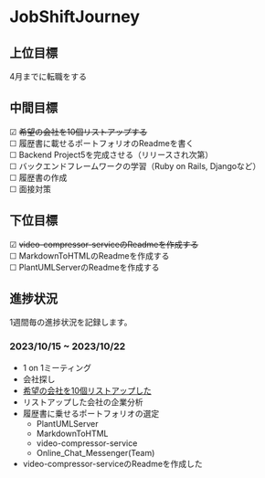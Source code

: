 # JobShiftJourney

## 上位目標
4月までに転職をする  

## 中間目標
☑ ~~希望の会社を10個リストアップする~~  
☐ 履歴書に載せるポートフォリオのReadmeを書く  
☐ Backend Project5を完成させる（リリースされ次第）  
☐ バックエンドフレームワークの学習（Ruby on Rails, Djangoなど）  
☐ 履歴書の作成  
☐ 面接対策


## 下位目標
☑ ~~video-compressor-serviceのReadmeを作成する~~  
☐ MarkdownToHTMLのReadmeを作成する  
☐ PlantUMLServerのReadmeを作成する  　

## 進捗状況
1週間毎の進捗状況を記録します。  

### 2023/10/15 ~ 2023/10/22
- 1 on 1ミーティング
- 会社探し
- [希望の会社を10個リストアップした](https://github.com/AkinoJoey/JobShiftJourney/blob/main/TopPicks_Companies.md)
- リストアップした会社の企業分析
- 履歴書に乗せるポートフォリオの選定
  - PlantUMLServer
  - MarkdownToHTML
  - video-compressor-service
  - Online_Chat_Messenger(Team)
- video-compressor-serviceのReadmeを作成した
